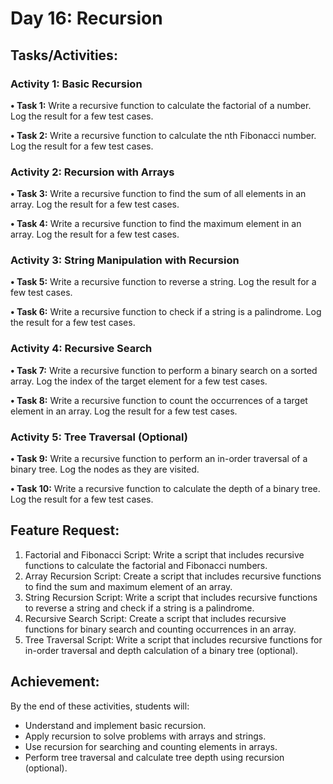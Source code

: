 # Day 16: Recursion

## Tasks/Activities:

### Activity 1: Basic Recursion

**• Task 1:** Write a recursive function to calculate the factorial of a number. Log the result for a few test cases.

**• Task 2:** Write a recursive function to calculate the nth Fibonacci number. Log the result for a few test cases.

### Activity 2: Recursion with Arrays

**• Task 3:** Write a recursive function to find the sum of all elements in an array. Log the result for a few test cases.

**• Task 4:** Write a recursive function to find the maximum element in an array. Log the result for a few test cases.

### Activity 3: String Manipulation with Recursion

**• Task 5:** Write a recursive function to reverse a string. Log the result for a few test cases.

**• Task 6:** Write a recursive function to check if a string is a palindrome. Log the result for a few test cases.

### Activity 4: Recursive Search

**• Task 7:** Write a recursive function to perform a binary search on a sorted array. Log the index of the target element for a few test cases.

**• Task 8:** Write a recursive function to count the occurrences of a target element in an array. Log the result for a few test cases.

### Activity 5: Tree Traversal (Optional)

**• Task 9:** Write a recursive function to perform an in-order traversal of a binary tree. Log the nodes as they are visited.

**• Task 10:** Write a recursive function to calculate the depth of a binary tree. Log the result for a few test cases.

## Feature Request:

1. Factorial and Fibonacci Script: Write a script that includes recursive functions to calculate the factorial and Fibonacci numbers.
2. Array Recursion Script: Create a script that includes recursive functions to find the sum and maximum element of an array.
3. String Recursion Script: Write a script that includes recursive functions to reverse a string and check if a string is a palindrome.
4. Recursive Search Script: Create a script that includes recursive functions for binary search and counting occurrences in an array.
5. Tree Traversal Script: Write a script that includes recursive functions for in-order traversal and depth calculation of a binary tree (optional).

## Achievement:

By the end of these activities, students will:

- Understand and implement basic recursion.
- Apply recursion to solve problems with arrays and strings.
- Use recursion for searching and counting elements in arrays.
- Perform tree traversal and calculate tree depth using recursion (optional).
